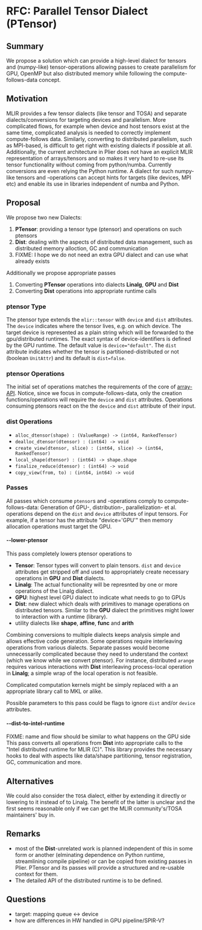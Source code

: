 # RFC: Parallel Tensor Dialect (PTensor)
## Summary
We propose a solution which can provide a high-level dialect for tensors and (numpy-like) tensor-operations allowing passes to create parallelism for GPU, OpenMP but also distributed memory while following the compute-follows-data concept.

## Motivation
MLIR provides a few tensor dialects (like tensor and TOSA) and separate dialects/conversions for targeting devices and parallelism. More complicated flows, for example when device and host tensors exist at the same time, complicated analysis is needed to correctly implement compute-follows data. Similarly, converting to distributed parallelism, such as MPI-based, is difficult to get right with existing dialects if possible at all.
Additionally, the current architecture in Plier does not have an explicit MLIR representation of arrays/tensors and so makes it very hard to re-use its tensor functionality without coming from python/numba. Currently conversions are even relying the Python runtime. A dialect for such numpy-like tensors and -operations can accept hints for targets (like devices, MPI etc) and enable its use in libraries independent of numba and Python.

## Proposal
We propose two new Dialects:
1. __PTensor__: providing a tensor type (ptensor) and operations on such ptensors
2. __Dist__: dealing with the aspects of distributed data management, such as distributed memory alloction, GC and communication
3. FIXME: I hope we do not need an extra GPU dialect and can use what already exists

Additionally we propose appropriate passes
1. Converting __PTensor__ operations into dialects __Linalg__, __GPU__ and __Dist__
2. Converting __Dist__ operations into appropriate runtime calls

### ptensor Type
The ptensor type extends the `mlir::tensor` with `device` and `dist` attributes.
The `device` indicates where the tensor lives, e.g. on which device.
The target device is represented as a plain string which will be forwarded to the gpu/distributed runtimes. The exact syntax of device-identifiers is defined by the GPU runtime. The default value is `device="default"`.
The `dist` attribute indicates whether the tensor is partitioned-distributed or not (boolean `UnitAttr`) and its default is `dist=false`.

### ptensor Operations
The initial set of operations matches the requirements of the core of [array-API](https://data-apis.org/array-api/latest/API_specification/index.html). Notice, since we focus in compute-follows-data, only the creation functions/operations will require the `device` and `dist` attributes. Operations consuming ptensors react on the the `device` and `dist` attribute of their input.

### dist Operations
- `alloc_dtensor(shape) : (ValueRange) -> (int64, RankedTensor)`
- `dealloc_dtensor(dtensor) : (int64) -> void`
- `create_view(dtensor, slice) : (int64, slice) -> (int64, RankedTensor)`
- `local_shape(dtensor) : (int64) -> shape.shape`
- `finalize_reduce(dtensor) : (int64) -> void`
- `copy_view(from, to) : (int64, int64) -> void`

### Passes
All passes which consume `ptensor`s and -operations comply to compute-follows-data: Generation of GPU-, distribution-, parallelization- et al. operations depend on the `dist` and `device` attributes of input tensors. For example, if a tensor has the attribute "device='GPU'" then memory allocation operations must target the GPU.

#### --lower-ptensor
This pass completely lowers ptensor operations to
- __Tensor__: Tensor types will convert to plain tensors. `dist` and `device` attributes get stripped off and used to appropriately create necessary operations in __GPU__ and __Dist__ dialects.
- __Linalg__: The actual functionality will be represnted by one or more operations of the Linalg dialect.
- __GPU__: highest level GPU dialect to indicate what needs to go to GPUs
- __Dist__: new dialect which deals with primitives to manage operations on distributed tensors. Similar to the __GPU__ dialect the primitives might lower to interaction with a runtime (library).
- utility dialects like __shape__, __affine__, __func__ and __arith__

Combining conversions to multiple dialects keeps analysis simple and allows effective code generation. Some operations require interleaving operations from various dialects. Separate passes would become unnecessarily complicated because they need to understand the context (which we know while we convert ptensor). For instance, distributed `arange` requires various interactions with __Dist__ interleaving process-local operation in __Linalg__; a simple wrap of the local operation is not feasible.

Complicated computation kernels might be simply replaced with a an appropriate library call to MKL or alike.

Possible parameters to this pass could be flags to ignore `dist` and/or `device` attributes.

#### --dist-to-intel-runtime
FIXME: name and flow should be similar to what happens on the GPU side
This pass converts all operations from __Dist__ into appropriate calls to the "Intel distributed runtime for MLIR (C)". This library provides the necessary hooks to deal with aspects like data/shape partitioning, tensor registration, GC, communication and more.

## Alternatives
We could also consider the `TOSA` dialect, either by extending it directly or lowering to it instead of to Linalg. The benefit of the latter is unclear and the first seems reasonable only if we can get the MLIR community's/TOSA maintainers' buy in.

## Remarks
- most of the __Dist__-unrelated work is planned independent of this in some form or another (elminating dependence on Python runtime, streamlining compile pipeline) or can be copied from existing passes in Plier. PTensor and its passes will provide a structured and re-usable context for them.
- The detailed API of the distributed runtime is to be defined.

## Questions
- target: mapping queue <-> device
- how are differences in HW handled in GPU pipeline/SPIR-V?
